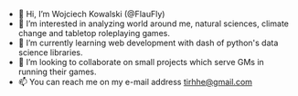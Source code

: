 - 👋 Hi, I’m Wojciech Kowalski (@FlauFly)
- 👀 I’m interested in analyzing world around me, natural sciences, climate change and tabletop roleplaying games.
- 🌱 I’m currently learning web development with dash of python's data science libraries.
- 💞️ I’m looking to collaborate on small projects which serve GMs in running their games.
- 📫 You can reach me on my e-mail address tirhhe@gmail.com

<!---
FlauFly/FlauFly is a ✨ special ✨ repository because its `README.md` (this file) appears on your GitHub profile.
You can click the Preview link to take a look at your changes.
--->
